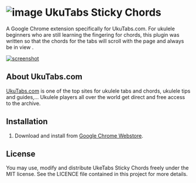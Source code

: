 # ![image](https://raw.github.com/tleish/UkuTabs-Sticky-Chords/master/icons/icon48.png) UkuTabs Sticky Chords
A Google Chrome extension specifically for UkuTabs.com. For ukulele beginners who are still learning the fingering for chords, this plugin was written so that the chords for the tabs will scroll with the page and always be in view .

[![screenshot](https://raw.github.com/tleish/UkuTabs-Sticky-Chords/master/images/screenshot.png)](#screenshot)

## About UkuTabs.com
[UkuTabs.com](http://ukutabs.com/) is one of the top sites for ukulele tabs and chords, ukulele tips and guides,... Ukulele players all over the world get direct and free access to the archive.

## Installation

1. Download and install from [Google Chrome Webstore](https://chrome.google.com/webstore/detail/ukutabscom-sticky-chords/bfkgkiglnjnhebiddgondjlcbmjdhfcg).

## License

You may use, modify and distribute UkeTabs Sticky Chords freely under the MIT license. See the LICENCE file contained in this project for more details.
